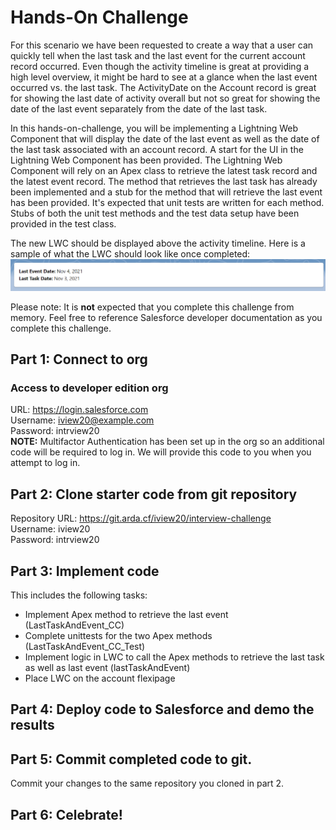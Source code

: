 # Hands-On Challenge

For this scenario we have been requested to create a way that a user can quickly tell when the last task and the last event for the current account record occurred. Even though the activity timeline is great at providing a high level overview, it might be hard to see at a glance when the last event occurred vs. the last task. The ActivityDate on the Account record is great for showing the last date of activity overall but not so great for showing the date of the last event separately from the date of the last task.

In this hands-on-challenge, you will be implementing a Lightning Web Component that will display the date of the last event as well as the date of the last task associated with an account record. A start for the UI in the Lightning Web Component has been provided. The Lightning Web Component will rely on an Apex class to retrieve the latest task record and the latest event record. The method that retrieves the last task has already been implemented and a stub for the method that will retrieve the last event has been provided. It's expected that unit tests are written for each method. Stubs of both the unit test methods and the test data setup have been provided in the test class.

The new LWC should be displayed above the activity timeline. Here is a sample of what the LWC should look like once completed:  
![LWC Sample Image](images/sampleLwc.png)

Please note: It is **not** expected that you complete this challenge from memory. Feel free to reference Salesforce developer documentation as you complete this challenge.

## Part 1: Connect to org

### Access to developer edition org

URL: https://login.salesforce.com  
Username: iview20@example.com  
Password: intrview20  
**NOTE:** Multifactor Authentication has been set up in the org so an additional code will be required to log in. We will provide this code to you when you attempt to log in.

## Part 2: Clone starter code from git repository

Repository URL: https://git.arda.cf/iview20/interview-challenge  
Username: iview20  
Password: intrview20

## Part 3: Implement code

This includes the following tasks:

* Implement Apex method to retrieve the last event (LastTaskAndEvent_CC)
* Complete unittests for the two Apex methods (LastTaskAndEvent_CC_Test)
* Implement logic in LWC to call the Apex methods to retrieve the last task as well as last event (lastTaskAndEvent)
* Place LWC on the account flexipage

## Part 4: Deploy code to Salesforce and demo the results

## Part 5: Commit completed code to git.
Commit your changes to the same repository you cloned in part 2.

## Part 6: Celebrate!